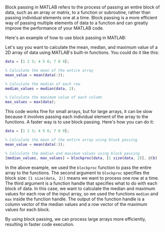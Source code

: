 Block passing in MATLAB refers to the process of passing an entire block of data, such as an array or matrix, to a function or subroutine, rather than passing individual elements one at a time. Block passing is a more efficient way of passing multiple elements of data to a function and can greatly improve the performance of your MATLAB code.

Here's an example of how to use block passing in MATLAB:

Let's say you want to calculate the mean, median, and maximum value of a 2D array of data using MATLAB's built-in functions. You could do it like this:

```matlab
data = [1 2 3; 4 5 6; 7 8 9];

% Calculate the mean of the entire array
mean_value = mean(data(:));

% Calculate the median of each row
median_values = median(data, 2);

% Calculate the maximum value of each column
max_values = max(data);
```

This code works fine for small arrays, but for large arrays, it can be slow because it involves passing each individual element of the array to the functions. A faster way is to use block passing. Here's how you can do it:

```matlab
data = [1 2 3; 4 5 6; 7 8 9];

% Calculate the mean of the entire array using block passing
mean_value = mean(data(:));

% Calculate the median and maximum values using block passing
[median_values, max_values] = blockproc(data, [1 size(data, 2)], @(b) [median(b.data, 2); max(b.data)]);
```

In the above example, we used the `blockproc` function to pass the entire array to the functions. The second argument to `blockproc` specifies the block size: `[1 size(data, 2)]` means we want to process one row at a time. The third argument is a function handle that specifies what to do with each block of data. In this case, we want to calculate the median and maximum values for each row of the input array, so we used the functions `median` and `max` inside the function handle. The output of the function handle is a column vector of the median values and a row vector of the maximum values for each block.

By using block passing, we can process large arrays more efficiently, resulting in faster code execution.